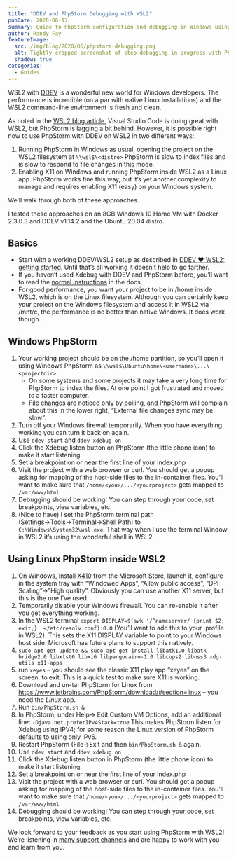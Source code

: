 ```yaml
---
title: "DDEV and PhpStorm Debugging with WSL2"
pubDate: 2020-06-17
summary: Guide to PhpStorm configuration and debugging in Windows using WSL2.
author: Randy Fay
featureImage:
  src: /img/blog/2020/06/phpstorm-debugging.png
  alt: Tightly-cropped screenshot of step-debugging in progress with PhpStorm, with source code in one pane and debug variables in another
  shadow: true
categories:
  - Guides
---
```


WSL2 with [DDEV](https://github.com/ddev/ddev) is a wonderful new world for Windows developers. The performance is incredible (on a par with native Linux installations) and the WSL2 command-line environment is fresh and clean.

As noted in the [WSL2 blog article](https://ddev.com/ddev-local/ddev-wsl2-getting-started/), Visual Studio Code is doing great with WSL2, but PhpStorm is lagging a bit behind. However, it is possible right now to use PhpStorm with DDEV on WSL2 in two different ways:

1. Running PhpStorm in Windows as usual, opening the project on the WSL2 filesystem at `\\wsl$\<distro>` PhpStorm is slow to index files and is slow to respond to file changes in this mode.
2. Enabling X11 on Windows and running PhpStorm inside WSL2 as a Linux app. PhpStorm works fine this way, but it’s yet another complexity to manage and requires enabling X11 (easy) on your Windows system.

We’ll walk through both of these approaches.

I tested these approaches on an 8GB Windows 10 Home VM with Docker 2.3.0.3 and DDEV v1.14.2 and the Ubuntu 20.04 distro.

## Basics

- Start with a working DDEV/WSL2 setup as described in [DDEV ❤️ WSL2: getting started](https://ddev.com/ddev-local/ddev-wsl2-getting-started/). Until that’s all working it doesn’t help to go farther.
- If you haven’t used Xdebug with DDEV and PhpStorm before, you’ll want to read the [normal instructions](https://ddev.readthedocs.io/en/stable/users/step-debugging/#step-debugging-with-ddev-and-xdebug) in the docs.
- For good performance, you want your project to be in /home inside WSL2, which is on the Linux filesystem. Although you can certainly keep your project on the Windows filesystem and access it in WSL2 via /mnt/c, the performance is no better than native Windows. It does work though.

## Windows PhpStorm

1. Your working project should be on the /home partition, so you’ll open it using Windows PhpStorm as `\\wsl$\Ubuntu\home\<username>\...\<projectdir>`.
   - On some systems and some projects it may take a very long time for PhpStorm to index the files. At one point I got frustrated and moved to a faster computer.
   - File changes are noticed only by polling, and PhpStorm will complain about this in the lower right, “External file changes sync may be slow”.
2. Turn off your Windows firewall temporarily. When you have everything working you can turn it back on again.
3. Use `ddev start` and `ddev xdebug on`
4. Click the Xdebug listen button on PhpStorm (the little phone icon) to make it start listening.
5. Set a breakpoint on or near the first line of your index.php
6. Visit the project with a web browser or curl. You should get a popup asking for mapping of the host-side files to the in-container files. You’ll want to make sure that `/home/<you>/.../<yourproject>` gets mapped to `/var/www/html`
7. Debugging should be working! You can step through your code, set breakpoints, view variables, etc.
8. (Nice to have) I set the PhpStorm terminal path (Settings→Tools→Terminal→Shell Path) to `C:\Windows\System32\wsl.exe`. That way when I use the terminal Window in WSL2 it’s using the wonderful shell in WSL2.

## Using Linux PhpStorm inside WSL2

1. On Windows, Install [X410](https://www.microsoft.com/store/productId/9NLP712ZMN9Q) from the Microsoft Store, launch it, configure in the system tray with “Windowed Apps”, “Allow public access”, “DPI Scaling”→”High quality”. Obviously you can use another X11 server, but this is the one I’ve used.
2. Temporarily disable your Windows firewall. You can re-enable it after you get everything working.
3. In the WSL2 terminal `export DISPLAY=$(awk '/^nameserver/ {print $2; exit;}' </etc/resolv.conf):0.0` (You’ll want to add this to your .profile in WSL2). This sets the X11 DISPLAY variable to point to your Windows host side. Microsoft has future plans to support this natively.
4. `sudo apt-get update && sudo apt-get install libatk1.0 libatk-bridge2.0 libxtst6 libxi6 libpangocairo-1.0 libcups2 libnss3 xdg-utils x11-apps`
5. run `xeyes` – you should see the classic X11 play app “xeyes” on the screen. <ctrl-c> to exit. This is a quick test to make sure X11 is working.
6. Download and un-tar PhpStorm for Linux from <https://www.jetbrains.com/PhpStorm/download/#section=linux> – you need the _Linux_ app.
7. Run `bin/PhpStorm.sh &`
8. In PhpStorm, under Help→ Edit Custom VM Options, add an additional line: `-Djava.net.preferIPv4Stack=true` This makes PhpStorm listen for Xdebug using IPV4; for some reason the Linux version of PhpStorm defaults to using only IPv6.
9. Restart PhpStorm (File→Exit and then `bin/PhpStorm.sh &` again.
10. Use `ddev start` and `ddev xdebug on`
11. Click the Xdebug listen button in PhpStorm (the little phone icon) to make it start listening.
12. Set a breakpoint on or near the first line of your index.php
13. Visit the project with a web browser or curl. You should get a popup asking for mapping of the host-side files to the in-container files. You’ll want to make sure that `/home/<you>/.../<yourproject>` gets mapped to `/var/www/html`
14. Debugging should be working! You can step through your code, set breakpoints, view variables, etc.

We look forward to your feedback as you start using PhpStorm with WSL2! We’re listening in [many support channels](https://ddev.readthedocs.io/en/stable/users/support/) and are happy to work with you and learn from you.
